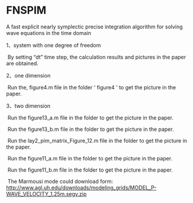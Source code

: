# FNSPIM
 A fast explicit nearly symplectic precise integration algorithm for solving wave equations in the time domain

1、system with one degree of freedom

​      By setting “dt” time step, the calculation results and pictures in the paper are obtained.

2、one dimension

​    Run the, figure4.m file in the folder ' figure4 ' to get the picture in the paper.

3、two  dimension

​     Run the  figure13_a.m file in the folder to get the picture in the paper.

​     Run the  figure13_b.m file in the folder to get the picture in the paper.

​      Run the lay2_pim_matrix_Figure_12.m file in the folder to get the picture in the paper.

​     Run the  figure11_a.m file in the folder to get the picture in the paper.

​     Run the  figure11_b.m file in the folder to get the picture in the paper.

​    The Marmousi mode could download form: http://www.agl.uh.edu/downloads/modeling_grids/MODEL_P-WAVE_VELOCITY_1.25m.segy.zip

